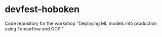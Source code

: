 # devfest-hoboken

Code repository for the workshop "Deploying ML models into production using Tensorflow and GCP
".
